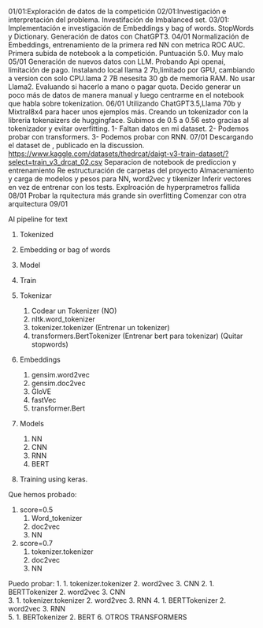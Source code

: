 01/01:Exploración de datos de la competición
02/01:Investigación e interpretación del problema. Investifación de Imbalanced set.
03/01: Implementación e investigación de Embeddings y bag of words. StopWords y Dictionary. Generación de datos con ChatGPT3.
04/01 Normalización de Embeddings, entrenamiento de la primera red NN con metrica ROC AUC. Primera subida de notebook a la competición. Puntuación 5.0. Muy malo
05/01 Generación de nuevos datos con LLM. Probando Api openai, limitación de pago. Instalando local llama 2 7b,limitado por GPU, cambiando a version con solo CPU.lama 2 7B nesesita 30 gb de memoria RAM.
No usar Llama2. Evaluando si hacerlo a mano o pagar quota.
Decido generar un poco más de datos de manera manual y luego centrarme en el notebook que habla sobre tokenization.
06/01 Utilizando ChatGPT3.5,Llama 70b y Mixtral8x4 para hacer unos ejemplos más.
Creando un tokenizador con la libreria tokenaizers de huggingface.
Subimos de 0.5 a 0.56 esto gracias al tokenizador y evitar overfitting.
1- Faltan datos en mi dataset.
2- Podemos probar con transformers.
3- Podemos probar con RNN.
07/01 Descargando el dataset de , publicado en la discussion.
https://www.kaggle.com/datasets/thedrcat/daigt-v3-train-dataset/?select=train_v3_drcat_02.csv
Separacion de notebook de prediccion y entrenamiento
Re estructuración de carpetas del proyecto
Almacenamiento y carga de modelos y pesos para NN, word2vec y tikenizer
Inferir vectores en vez de entrenar con los tests.
Explroación de hyperprametros fallida
08/01
Probar la rquitectura más grande sin overfitting
Comenzar con otra arquitectura
09/01

AI pipeline for text
1. Tokenized
2. Embedding or bag of words
3. Model
4. Train

1. Tokenizar
    1. Codear un Tokenizer (NO)
    2. nltk.word_tokenizer
    3. tokenizer.tokenizer (Entrenar un tokenizer)
    4. transformers.BertTokenizer (Entrenar bert para tokenizar)
(Quitar stopwords)
2. Embeddings
    1. gensim.word2vec
    2. gensim.doc2vec 
    3. GloVE
    4. fastVec
    5. transformer.Bert
3. Models
    1. NN
    2. CNN
    3. RNN
    4. BERT
4. Training using keras.

Que hemos probado:
1. score=0.5
    1. Word_tokenizer
    2. doc2vec
    3. NN
2. score=0.7
    1. tokenizer.tokenizer
    2. doc2vec
    3. NN

Puedo probar:
1. 
    1. tokenizer.tokenizer
    2. word2vec
    3. CNN
2. 
    1. BERTTokenizer
    2. word2vec
    3. CNN    
3. 
    1. tokenizer.tokenizer
    2. word2vec
    3. RNN
4. 
    1. BERTTokenizer
    2. word2vec
    3. RNN    
5. 
    1. BERTokenizer
    2. BERT
6. OTROS TRANSFORMERS